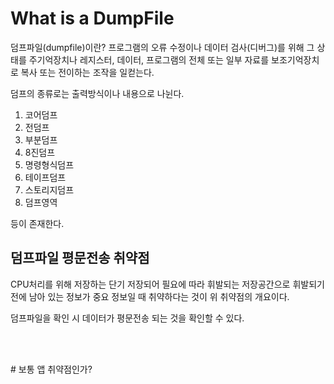# What is a DumpFile

덤프파일(dumpfile)이란?
프로그램의 오류 수정이나 데이터 검사(디버그)를 위해 그 상태를 주기억장치나 레지스터, 데이터, 프로그램의 전체 또는 일부 자료를 보조기억장치로 복사 또는 전이하는 조작을 일컫는다.

덤프의 종류로는 출력방식이나 내용으로 나뉜다.

1. 코어덤프
2. 전덤프
3. 부분덤프
4. 8진덤프
5. 명령형식덤프
6. 테이프덤프
7. 스토리지덤프
8. 덤프영역

등이 존재한다.

## 덤프파일 평문전송 취약점
CPU처리를 위해 저장하는 단기 저장되어 필요에 따라 휘발되는 저장공간으로 휘발되기 전에 남아 있는 정보가 중요 정보일 때 취약하다는 것이 위 취약점의 개요이다.

덤프파일을 확인 시 데이터가 평문전송 되는 것을 확인할 수 있다.

<br><br>

<p># 보통 앱 취약점인가?